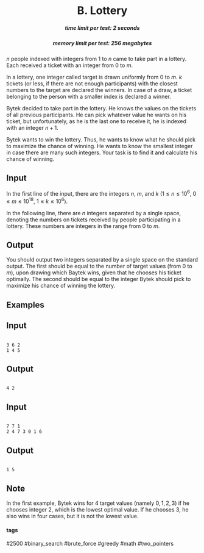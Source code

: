 <h1 style='text-align: center;'> B. Lottery</h1>

<h5 style='text-align: center;'>time limit per test: 2 seconds</h5>
<h5 style='text-align: center;'>memory limit per test: 256 megabytes</h5>

$n$ people indexed with integers from $1$ to $n$ came to take part in a lottery. Each received a ticket with an integer from $0$ to $m$.

In a lottery, one integer called target is drawn uniformly from $0$ to $m$. $k$ tickets (or less, if there are not enough participants) with the closest numbers to the target are declared the winners. In case of a draw, a ticket belonging to the person with a smaller index is declared a winner.

Bytek decided to take part in the lottery. He knows the values on the tickets of all previous participants. He can pick whatever value he wants on his ticket, but unfortunately, as he is the last one to receive it, he is indexed with an integer $n + 1$. 

Bytek wants to win the lottery. Thus, he wants to know what he should pick to maximize the chance of winning. He wants to know the smallest integer in case there are many such integers. Your task is to find it and calculate his chance of winning.

## Input

In the first line of the input, there are the integers $n$, $m$, and $k$ ($1 \leq n \leq 10^6$, $0 \leq m \leq 10^{18}$, $1 \leq k \leq 10^6$).

In the following line, there are $n$ integers separated by a single space, denoting the numbers on tickets received by people participating in a lottery. These numbers are integers in the range from $0$ to $m$.

## Output

You should output two integers separated by a single space on the standard output. The first should be equal to the number of target values (from $0$ to $m$), upon drawing which Baytek wins, given that he chooses his ticket optimally. The second should be equal to the integer Bytek should pick to maximize his chance of winning the lottery.

## Examples

## Input


```

3 6 2
1 4 5

```
## Output


```

4 2

```
## Input


```

7 7 1
2 4 7 3 0 1 6

```
## Output


```

1 5

```
## Note

In the first example, Bytek wins for $4$ target values (namely $0, 1, 2, 3$) if he chooses integer $2$, which is the lowest optimal value. If he chooses $3$, he also wins in four cases, but it is not the lowest value.



#### tags 

#2500 #binary_search #brute_force #greedy #math #two_pointers 